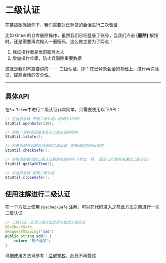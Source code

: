 # 二级认证

在某些敏感操作下，我们需要对已登录的会话进行二次验证

比如 Gitee 的仓库删除操作，虽然我们已经登录了账号，当我们点击 **[删除]** 按钮时，还是需要再次输入一遍密码，这么做主要为了两点：

1. 保证操作者是当前账号本人
2. 增加操作步骤，防止误删除重要数据

这就是我们本篇要讲的 —— 二级认证，即：在已登录会话的基础上，进行再次验证，提高会话的安全性。


--- 

## 具体API

在`Sa-Token`中进行二级认证非常简单，只需要使用以下API：

``` java
// 在当前会话 开启二级认证，时间为120秒
StpUtil.openSafe(120); 

// 获取：当前会话是否处于二级认证时间内
StpUtil.isSafe(); 

// 检查当前会话是否已通过二级认证，如未通过则抛出异常
StpUtil.checkSafe(); 

// 获取当前会话的二级认证剩余有效时间 (单位: 秒, 返回-2代表尚未通过二级认证)
StpUtil.getSafeTime(); 

// 在当前会话 结束二级认证
StpUtil.closeSafe(); 
```


## 使用注解进行二级认证
在一个方法上使用 `@SaCheckSafe` 注解，可以在代码进入之前此方法之前进行一次二级认证
``` java
// 二级认证：必须二级认证之后才能进入该方法 
@SaCheckSafe      
@RequestMapping("add")
public String add() {
    return "用户增加";
}
```

详细使用方法可参考：[注解鉴权](/use/at-check)，此处不再赘述


